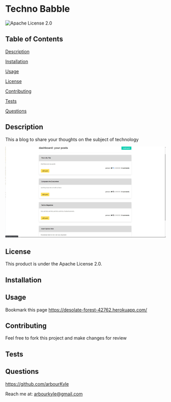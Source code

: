 # Techno Babble
![Apache License 2.0](https://img.shields.io/badge/license-Apache%20License%202.0-blue.svg)
## Table of Contents

[Description](#description)

[Installation](#installation)

[Usage](#usage)

[License](#license)

[Contributing](#contributing)

[Tests](#tests)

[Questions](#questions)

## Description
This a blog to share your thoughts on the subject of technology

![](public/img/existingPosts.jpg)

## License
This product is under the Apache License 2.0.

## Installation


## Usage
Bookmark this page https://desolate-forest-42762.herokuapp.com/

## Contributing
Feel free to fork this project and make changes for review

## Tests


## Questions
https://github.com/arbourKyle 

Reach me at: arbourkyle@gmail.com
